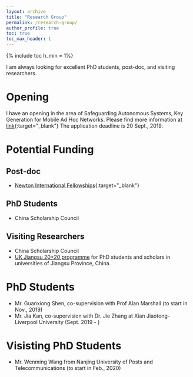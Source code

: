 ```yaml
---
layout: archive
title: "Research Group"
permalink: /research-group/
author_profile: true
toc: true
toc_max_header: 1
---
```


{% include toc h_min = 1%}

I am always looking for excellent PhD students, post-doc, and visiting researchers.

# Opening
I have an opening in the area of Safeguarding Autonomous Systems, Key Generation for Mobile Ad Hoc Networks. Please find more information at [link](https://www.liverpool.ac.uk/study/postgraduate-research/studentships/key-generation-for-mobile-ad-hoc-networks/){:target="_blank"} The application deadline is 20 Sept., 2019.

# Potential Funding
## Post-doc
* [Newton International Fellowships](https://royalsociety.org/grants-schemes-awards/grants/newton-international/){:target="_blank"}

## PhD Students
* China Scholarship Council

## Visiting Researchers
* China Scholarship Council
* [UK Jiangsu 20+20 programme](https://junqing-zhang.github.io/posts/2019/04/blog-post-uk-jiangsu-collaboration/) for PhD students and scholars in universities of Jiangsu Province, China.

# PhD Students
* Mr. Guanxiong Shen, co-supervision with Prof Alan Marshall (to start in Nov., 2019)
* Mr. Jia Kan, co-supervision with Dr. Jie Zhang at Xian Jiaotong-Liverpool University (Sept. 2019 - )

# Visisting PhD Students
* Mr. Wenming Wang from Nanjing University of Posts and Telecommunications (to start in Feb., 2020)